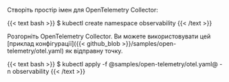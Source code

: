 ---
---
Створіть простір імен для OpenTelemetry Collector:

{{< text bash >}}
$ kubectl create namespace observability
{{< /text >}}

Розгорніть OpenTelemetry Collector. Ви можете використовувати цей [приклад конфігурації]({{< github_blob >}}/samples/open-telemetry/otel.yaml) як відправну точку.

{{< text bash >}}
$ kubectl apply -f @samples/open-telemetry/otel.yaml@ -n observability
{{< /text >}}
